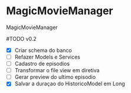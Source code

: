 # MagicMovieManager
MagicMovieManager



#TODO v0.2

- [x] Criar schema do banco
- [ ] Refazer Models e Services
- [ ] Cadastro de episodios
- [ ] Transformar o file view em diretiva
- [ ] Gerar preview do ultimo episodio
- [X] Salvar a duraçao do HistoricoModel em Long